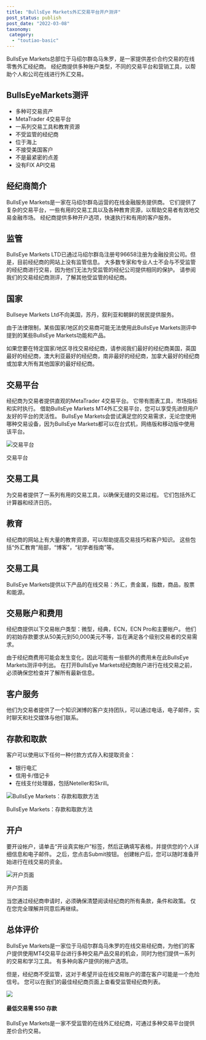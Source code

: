 ```yaml
---
title: "BullsEye Markets外汇交易平台开户测评"
post_status: publish
post_date: "2022-03-08"
taxonomy:
 category: 
  - "toutiao-basic"
---
```


BullsEye Markets总部位于马绍尔群岛马朱罗，是一家提供差价合约交易的在线零售外汇经纪商。 经纪商提供多种账户类型，不同的交易平台和营销工具，以帮助个人和公司在线进行外汇交易。

## BullsEyeMarkets测评
- 多种可交易资产
- MetaTrader 4交易平台
- 一系列交易工具和教育资源
- 不受监管的经纪商
- 位于海上
- 不接受美国客户
- 不是最紧密的点差
- 没有FIX API交易


## 经纪商简介

BullsEye Markets是一家在马绍尔群岛运营的在线金融服务提供商。 它们提供了复杂的交易平台，一些有用的交易工具以及各种教育资源，以帮助交易者有效地交易金融市场。 经纪商提供多种开户选项，快速执行和有用的客户服务。

## 监管

BullsEye Markets LTD已通过马绍尔群岛注册号96658注册为金融投资公司。但是，目前经纪商的网站上没有监管信息。 大多数专家和专业人士不会与不受监管的经纪商进行交易，因为他们无法为受监管的经纪公司提供相同的保护。 请参阅我们的交易经纪商测评，了解其他受监管的经纪商。

## 国家

Bullseye Markets Ltd不向美国，苏丹，叙利亚和朝鲜的居民提供服务。

由于法律限制，某些国家/地区的交易商可能无法使用此BullsEye Markets测评中提到的某些BullsEye Markets功能和产品。

如果您要在特定国家/地区寻找交易经纪商，请参阅我们最好的经纪商美国，英国最好的经纪商，澳大利亚最好的经纪商，南非最好的经纪商，加拿大最好的经纪商或加拿大所有其他国家的最好经纪商。

## 交易平台

经纪商为交易者提供直观的MetaTrader 4交易平台。 它带有图表工具，市场指标和实时执行。 借助BullsEye Markets MT4外汇交易平台，您可以享受先进但用户友好的平台的灵活性。 BullsEye Markets会尝试满足您的交易需求，无论您使用哪种交易设备，因为BullsEye Markets都可以在台式机，网络版和移动版中使用该平台。

![交易平台](https://cdn.fendou.la/funstoutiao/2020/11/BullsEye-Markets-Review-Trading-Platform.jpg "交易平台")

交易平台

## 交易工具

为交易者提供了一系列有用的交易工具，以确保无缝的交易过程。 它们包括外汇计算器和经济日历。

## 教育

经纪商的网站上有大量的教育资源，可以帮助提高交易技巧和客户知识。 这些包括“外汇教育”局部，“博客”，“初学者指南”等。

## 交易工具

BullsEye Markets提供以下产品的在线交易：外汇，贵金属，指数，商品，股票和能源。

## 交易账户和费用

经纪商提供以下交易帐户类型：微型，经典，ECN，ECN Pro和主要帐户。 他们的初始存款要求从50美元到50,000美元不等，旨在满足各个级别交易者的交易需求。

由于经纪商费用可能会发生变化，因此可能有一些额外的费用未在此BullsEye Markets测评中列出。 在打开BullsEye Markets经纪商账户进行在线交易之前，必须确保您检查并了解所有最新信息。

## 客户服务

他们为交易者提供了一个知识渊博的客户支持团队，可以通过电话，电子邮件，实时聊天和社交媒体与他们联系。

## 存款和取款

客户可以使用以下任何一种付款方式存入和提取资金：
- 银行电汇
- 信用卡/借记卡
- 在线支付处理器，包括Neteller和Skrill。

![BullsEye Markets：存款和取款方法](https://cdn.fendou.la/funstoutiao/2020/11/BullsEye-Markets-Review-Deposit-and-Withdrawal-Methods-1024x130.jpg "BullsEye Markets：存款和取款方法")

BullsEye Markets：存款和取款方法

## 开户

要开设帐户，请单击“开设真实帐户”标签，然后正确填写表格，并提供您的个人详细信息和电子邮件。 之后，您点击Submit按钮。 创建帐户后，您可以随时准备开始进行在线交易的资金。

![开户页面](https://cdn.fendou.la/funstoutiao/2020/11/BullsEye-Markets-Review-Account-Opening-Page-242x1024.jpg "开户页面")

开户页面

当您通过经纪商申请时，必须确保清楚阅读经纪商的所有条款，条件和政策。 仅在您完全理解并同意后再继续。

## 总体评价

BullsEye Markets是一家位于马绍尔群岛马朱罗的在线交易经纪商，为他们的客户提供使用MT4交易平台进行多种交易产品交易的机会，同时为他们提供一系列的交易和学习工具。 有多种向客户提供的帐户选项。

但是，经纪商不受监管，这对于希望开设在线交易账户的潜在客户可能是一个危险信号。 您可以在我们的最佳经纪商页面上查看受监管经纪商列表。

![](https://cdn.fendou.la/funstoutiao/2020/11/BullsEye-Markets-Logo.png)

#### 最低交易需 **$50** 存款

BullsEye Markets是一家不受监管的在线外汇经纪商，可通过多种交易平台提供差价合约交易。
